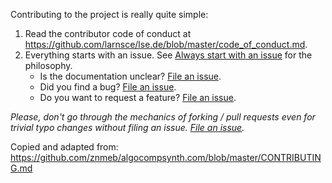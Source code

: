 Contributing to the project is really quite simple:

1. Read the contributor code of conduct at <https://github.com/larnsce/lse.de/blob/master/code_of_conduct.md>.
2. Everything starts with an issue. See [Always start with an issue](https://about.gitlab.com/2016/03/03/start-with-an-issue/) for the philosophy.
    * Is the documentation unclear? [File an issue](https://github.com/larnsce/lse.de/issues/new).
    * Did you find a bug? [File an issue](https://github.com/larnsce/lse.de/issues/new).
    * Do you want to request a feature? [File an issue](https://github.com/larnsce/lse.de/issues/new).

*Please, don't go through the mechanics of forking / pull requests even for trivial typo changes without filing an issue. [File an issue](https://github.com/larnsce/lse.de/issues/new).*

Copied and adapted from: https://github.com/znmeb/algocompsynth.com/blob/master/CONTRIBUTING.md

